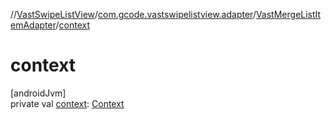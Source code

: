 //[VastSwipeListView](../../../index.md)/[com.gcode.vastswipelistview.adapter](../index.md)/[VastMergeListItemAdapter](index.md)/[context](context.md)

# context

[androidJvm]\
private val [context](context.md): [Context](https://developer.android.com/reference/kotlin/android/content/Context.html)

